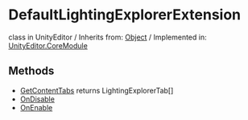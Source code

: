# DefaultLightingExplorerExtension
class in UnityEditor
 / Inherits from: <a href="https://docs.unity3d.com/6000.0/Documentation/ScriptReference/Object.html">Object</a> / Implemented in: <a href="https://docs.unity3d.com/6000.0/Documentation/ScriptReference/UnityEditor.CoreModule.html">UnityEditor.CoreModule</a>
## Methods
- <a href="https://docs.unity3d.com/6000.0/Documentation/ScriptReference/DefaultLightingExplorerExtension.GetContentTabs.html">GetContentTabs</a> returns LightingExplorerTab[]
- <a href="https://docs.unity3d.com/6000.0/Documentation/ScriptReference/DefaultLightingExplorerExtension.OnDisable.html">OnDisable</a>
- <a href="https://docs.unity3d.com/6000.0/Documentation/ScriptReference/DefaultLightingExplorerExtension.OnEnable.html">OnEnable</a>
